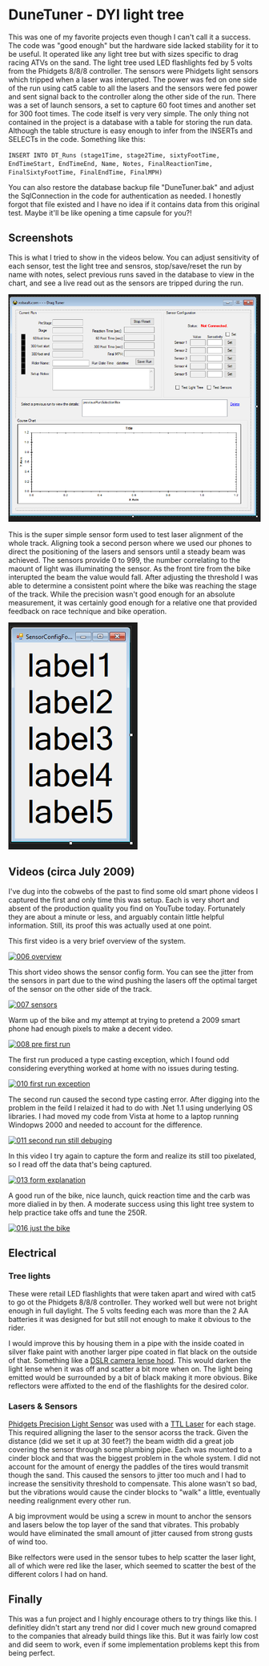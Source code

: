 
# DuneTuner - DYI light tree

This was one of my favorite projects even though I can't call it a success. The code was "good enough" but the hardware side lacked stability for it to be useful. It operated like any light tree but with sizes specific to drag racing ATVs on the sand. The light tree used LED flashlights fed by 5 volts from the Phidgets 8/8/8 controller. The sensors were Phidgets light sensors which tripped when a laser was interupted. The power was fed on one side of the run using cat5 cable to all the lasers and the sensors were fed power and sent signal back to the controller along the other side of the run. There was a set of launch sensors, a set to capture 60 foot times and another set for 300 foot times. The code itself is very very simple. The only thing not contained in the project is a database with a table for storing the run data. Although the table structure is easy enough to infer from the INSERTs and SELECTs in the code. Something like this:

`
INSERT INTO DT_Runs (stage1Time, stage2Time, sixtyFootTime, EndTimeStart, EndTimeEnd, Name, Notes, FinalReactionTime, FinalSixtyFootTime, FinalEndTime, FinalMPH)
`

You can also restore the database backup file "DuneTuner.bak" and adjust the SqlConnection in the code for authentication as needed. I honestly forgot that file existed and I have no idea if it contains data from this original test. Maybe it'll be like opening a time capsule for you?!

## Screenshots

This is what I tried to show in the videos below. You can adjust sensitivity of each sensor, test the light tree and sensros, stop/save/reset the run by name with notes, select previous runs saved in the database to view in the chart, and see a live read out as the sensors are tripped during the run.

![Main Form](/mainform.PNG)

This is the super simple sensor form used to test laser alignment of the whole track. Aligning took a second person where we used our phones to direct the positioning of the lasers and sensors until a steady beam was achieved. The sensors provide 0 to 999, the number correlating to the maount of light was illuminating the sensor. As the front tire from the bike interupted the beam the value would fall. After adjusting the threshold I was able to determine a consistent point where the bike was reaching the stage of the track. While the precision wasn't good enough for an absolute measurement, it was certainly good enough for a relative one that provided feedback on race technique and bike operation.

![Sensor Config Form](/sensorconfig.PNG)

## Videos (circa July 2009)

I've dug into the cobwebs of the past to find some old smart phone videos I captured the first and only time this was setup. Each is very short and absent of the production quality you find on YouTube today. Fortunately they are about a minute or less, and arguably contain little helpful information. Still, its proof this was actually used at one point.

This first video is a very brief overview of the system.

[![006 overview](https://img.youtube.com/vi/WmsJRQnDLLc/0.jpg)](https://www.youtube.com/watch?v=WmsJRQnDLLc)

This short video shows the sensor config form. You can see the jitter from the sensors in part due to the wind pushing the lasers off the optimal target of the sensor on the other side of the track.

[![007 sensors](https://img.youtube.com/vi/Ha2IwATGzFo/0.jpg)](https://www.youtube.com/watch?v=Ha2IwATGzFo)

Warm up of the bike and my attempt at trying to pretend a 2009 smart phone had enough pixels to make a decent video.

[![008 pre first run](https://img.youtube.com/vi/fH8IzMpRkvI/0.jpg)](https://www.youtube.com/watch?v=fH8IzMpRkvI)

The first run produced a type casting exception, which I found odd considering everything worked at home with no issues during testing.

[![010 first run exception](https://img.youtube.com/vi/GKWXqIxdrTc/0.jpg)](https://www.youtube.com/watch?v=GKWXqIxdrTc)

The second run caused the second type casting error. After digging into the problem in the feild I relaized it had to do with .Net 1.1 using underlying OS libraries. I had moved my code from Vista at home to a laptop running Windopws 2000 and needed to account for the difference.

[![011 second run still debuging](https://img.youtube.com/vi/yuUYOG7avys/0.jpg)](https://www.youtube.com/watch?v=yuUYOG7avys)

In this video I try again to capture the form and realize its still too pixelated, so I read off the data that's being captured.

[![013 form explanation](https://img.youtube.com/vi/MjRSHvc9Tnk/0.jpg)](https://www.youtube.com/watch?v=MjRSHvc9Tnk)

A good run of the bike, nice launch, quick reaction time and the carb was more dialied in by then. A moderate success using this light tree system to help practice take offs and tune the 250R.

[![016 just the bike](https://img.youtube.com/vi/lt818_yUrpc/0.jpg)](https://www.youtube.com/watch?v=lt818_yUrpc)

## Electrical

### Tree lights

These were retail LED flashlights that were taken apart and wired with cat5 to go ot the Phidgets 8/8/8 controller. They worked well but were not bright enough in full daylight. The 5 volts feeding each was more than the 2 AA batteries it was designed for but still not enough to make it obvious to the rider. 

I would improve this by housing them in a pipe with the inside coated in silver flake paint with another larger pipe coated in flat black on the outside of that. Something like a [DSLR camera lense hood](https://www.amazon.com/55mm-Set-Camera-Lens-Hoods/dp/B07VF139D3). This would darken the light lense when it was off and scatter a bit more when on. The light being emitted would be surrounded by a bit of black making it more obvious. 
Bike reflectors were affixted to the end of the flashlights for the desired color.

### Lasers & Sensors

[Phidgets Precision Light Sensor](https://www.phidgets.com/?tier=3&catid=8&pcid=6&prodid=99) was used with a [TTL Laser](http://blog.trossenrobotics.com/2008/05/28/ttl-controlled-laser/) for each stage. This required alligning the laser to the sensor acorss the track. Given the distance (did we set it up at 30 feet?) the beam width did a great job covering the sensor through some plumbing pipe. Each was mounted to a cinder block and that was the biggest problem in the whole system. I did not account for the amount of energy the paddles of the tires would transmit though the sand. This caused the sensors to jitter too much and I had to increase the sensitivity threshold to compensate. This alone wasn't so bad, but the vibrations would cause the cinder blocks to "walk" a little, eventually needing realignment every other run. 

A big improvment would be using a screw in mount to anchor the sensors and lasers below the top layer of the sand that vibrates. This probably would have eliminated the small amount of jitter caused from strong gusts of wind too. 

Bike relfectors were used in the sensor tubes to help scatter the laser light, all of which were red like the laser, which seemed to scatter the best of the different colors I had on hand.

## Finally

This was a fun project and I highly encourage others to try things like this. I definitley didn't start any trend nor did I cover much new ground comapred to the companies that already build things like this. But it was fairly low cost and did seem to work, even if some implementation problems kept this from being perfect. 












